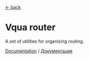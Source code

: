 [← back](https://github.com/sterjakovigor/vqua/tree/master/packages/vqua)

# Vqua router

A set of utilities for organizing routing.

[Documentation](http://vqua.org/en/router) /
[Документация](http://vqua.org/ru/router)
